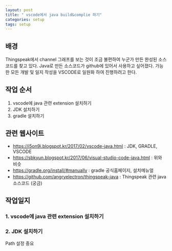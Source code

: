 ```yaml
---
layout: post
title: " vscode에서 java build&complie 하기"
categories: setup
tags: setup
---
```


## 배경

Thingspeak에서 channel 그래프를 보는 것이 조금 불편하여 누군가 만든 완성된 소스코드를 찾고 있다. Java로 만든 소스코드가 github에 있어서 사용하고 싶어졌다. 가능한 모든 개발 및 일지 작성을 VSCODE로 일원화 하여 진행하려고 한다.

## 작업 순서

1. vscode에 java 관련 extension 설치하기
2. JDK 설치하기
3. gradle 설치하기

## 관련 웹사이트

- https://i5on9i.blogspot.kr/2017/02/vscode-java.html : JDK, GRADLE, VSCODE
- https://sbkyun.blogspot.kr/2017/06/visual-studio-code-java.html : 위와 비슷
- https://gradle.org/install/#manually : gradle 공식홈페이지, 설치메뉴얼
- https://github.com/angryelectron/thingspeak-java : Thingspeak 관련 java 소스코드 (궁금)

## 작업일지

### 1. vscode에 java 관련 extension 설치하기


### 2. JDK 설치하기

Path 설정 중요

